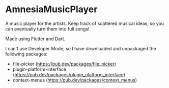 # AmnesiaMusicPlayer

A music player for the artists. Keep track of scattered musical ideas, so you can eventually turn them into full songs!

Made using Flutter and Dart.

I can't use Developer Mode, so I have downloaded and unpackaged the following packages:
 - file-picker (https://pub.dev/packages/file_picker)
 - plugin-platform-interface (https://pub.dev/packages/plugin_platform_interface)
 - context-menus (https://pub.dev/packages/context_menus)
